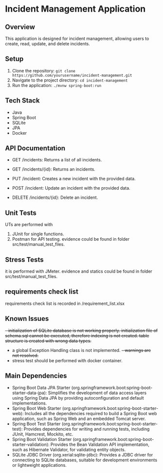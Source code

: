 # Incident Management Application

## Overview
This application is designed for incident management, allowing users to create, read, update, and delete incidents.

## Setup
1. Clone the repository: `git clone https://github.com/yourusername/incident-management.git`
2. Navigate to the project directory: `cd incident-management`
3. Run the application: `./mvnw spring-boot:run`

## Tech Stack
- Java
- Spring Boot
- SQLite
- JPA
- Docker

## API Documentation
-  GET /incidents: 
Returns a list of all incidents.

-  GET /incidents/{id}: 
Returns an incidents.

-  PUT /incident: 
Creates a new incident with the provided data.

-  POST /incident: 
Update an incident with the provided data.

-  DELETE /incidents/{id}: 
Delete an incident.


## Unit Tests
UTs are performed with 
1. JUnit for single functions.
2. Postman for API testing. evidence could be found in folder src/test/manual_test_files.


## Stress Tests
it is performed with JMeter.
evidence and statics could be found in folder src/test/manual_test_files.

## requirements check list
requirements check list is recorded in /requirement_list.xlsx

## Known Issues
~~- initialization of SQLite database is not working properly.
   initialization file of schema.sql cannot be executed, therefore indexing is not created. table structure is created with wrong data types.~~
- a global Exception Handling class is not implemented.
~~- warnings are not resolved.~~
- stress test should be performed with docker container.


## Main Dependencies
-  Spring Boot Data JPA Starter (org.springframework.boot:spring-boot-starter-data-jpa): 
Simplifies the development of data access layers using Spring Data JPA by providing autoconfiguration and default implementations.
-  Spring Boot Web Starter (org.springframework.boot:spring-boot-starter-web): 
   Includes all the dependencies required to build a Spring Boot web application, such as Spring Web and an embedded Tomcat server.
-  Spring Boot Test Starter (org.springframework.boot:spring-boot-starter-test):  Provides dependencies for writing and running tests, including JUnit, Hamcrest, Mockito, etc.
-  Spring Boot Validation Starter (org.springframework.boot:spring-boot-starter-validation): 
Provides the Bean Validation API implementation, such as Hibernate Validator, for validating entity objects.
-  SQLite JDBC Driver (org.xerial:sqlite-jdbc): 
Provides a JDBC driver for connecting to SQLite databases, suitable for development environments or lightweight applications.

